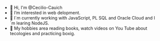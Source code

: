 - 👋 Hi, I'm @Cecilio-Cauich
- 👀 I’m interested in web delopment.
- 🌱 I´m currently working with JavaScript, PL SQL and Oracle Cloud and I´m learing NodeJS.
- 🚀 My hobbies area reading books, watch videos on You Tube about tecologies and practicing boxig.
<!---
Cecilio-Cauich/Cecilio-Cauich is a ✨ special ✨ repository because its `README.md` (this file) appears on your GitHub profile.
You can click the Preview link to take a look at your changes.
--->
